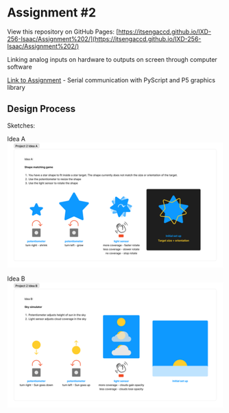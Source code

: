 # Assignment #2

View this repository on GitHub Pages: [https://itsengaccd.github.io/IXD-256-Isaac/Assignment%202/](https://itsengaccd.github.io/IXD-256-Isaac/Assignment%202/)

Linking analog inputs on hardware to outputs on screen through computer software

[Link to Assignment](website/) - Serial communication with PyScript and P5 graphics library 

## Design Process

Sketches:

Idea A
![idea a](./Idea_A.jpg)

Idea B
![idea b](./Idea_B.jpg)
